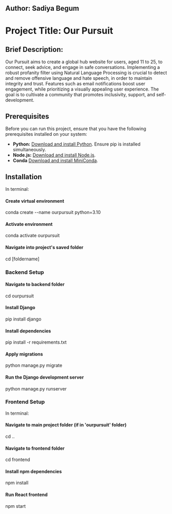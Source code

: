 ## Author: Sadiya Begum
# Project Title: Our Pursuit

## Brief Description:
Our Pursuit aims to create a global hub website for users, aged 11 to 25, to connect, seek advice, and engage in safe conversations. Implementing a robust profanity filter using Natural Language Processing is crucial to detect and remove offensive language and hate speech, in order to maintain integrity and trust. Features such as email notifications boost user engagement, while prioritizing a visually appealing user experience. The goal is to cultivate a community that promotes inclusivity, support, and self-development.

## Prerequisites
Before you can run this project, ensure that you have the following prerequisites installed on your system:

- **Python:** [Download and install Python](https://www.python.org/downloads/). Ensure pip is installed simultaneously.
- **Node.js:** [Download and install Node.js](https://nodejs.org/en/download/).
- **Conda** [Download and install MiniConda](https://docs.anaconda.com/free/miniconda/miniconda-install/).


## Installation

In terminal:

#### Create virtual environment
conda create --name ourpursuit python=3.10

#### Activate environment
conda activate ourpursuit

#### Navigate into project's saved folder
cd [foldername]

### Backend Setup

#### Navigate to backend folder
cd ourpursuit

#### Install Django
pip install django

#### Install dependencies
pip install -r requirements.txt

#### Apply migrations
python manage.py migrate

#### Run the Django development server
python manage.py runserver

### Frontend Setup

In terminal:

#### Navigate to main project folder (if in 'ourpursuit' folder)
cd ..

#### Navigate to frontend folder
cd frontend

#### Install npm dependencies
npm install

#### Run React frontend
npm start